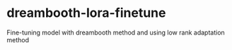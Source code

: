 # dreambooth-lora-finetune
Fine-tuning model with dreambooth method and using low rank adaptation method
